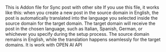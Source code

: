 This is Addon file for Sync post with other site
If you use this file, it works like this: when you create a new post in the source domain in English, the post is automatically translated into the language you selected inside the source domain for the target domain. The target domain will receive the post in the chosen language, such as Italian, Spanish, German, or whichever you specify during the setup process. The source domain remains in English, while the translation happens seamlessly for the target domains.
It is work with OPEN AI API
